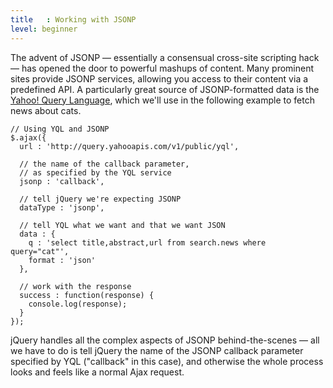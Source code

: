 ```yaml
---
title   : Working with JSONP
level: beginner
---
```

The advent of JSONP — essentially a consensual cross-site scripting hack — has
opened the door to powerful mashups of content.  Many prominent sites provide
JSONP services, allowing you access to their content via a predefined API.  A
particularly great source of JSONP-formatted data is the [Yahoo! Query
Language](http://developer.yahoo.com/yql/console/), which we'll use in the
following example to fetch news about cats.

```
// Using YQL and JSONP
$.ajax({
  url : 'http://query.yahooapis.com/v1/public/yql',

  // the name of the callback parameter,
  // as specified by the YQL service
  jsonp : 'callback',

  // tell jQuery we're expecting JSONP
  dataType : 'jsonp',

  // tell YQL what we want and that we want JSON
  data : {
    q : 'select title,abstract,url from search.news where query="cat"',
    format : 'json'
  },

  // work with the response
  success : function(response) {
    console.log(response);
  }
});
```

jQuery handles all the complex aspects of JSONP behind-the-scenes — all we have
to do is tell jQuery the name of the JSONP callback parameter specified by YQL
("callback" in this case), and otherwise the whole process looks and feels like
a normal Ajax request.

